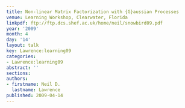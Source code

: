 ```yaml
---
title: Non-linear Matrix Factorization with {G}aussian Processes
venue: Learning Workshop, Clearwater, Florida
linkpdf: ftp://ftp.dcs.shef.ac.uk/home/neil/snowbird09.pdf
year: '2009'
month: 4
day: '14'
layout: talk
key: Lawrence:learning09
categories:
- Lawrence:learning09
abstract: ''
sections: 
authors:
- firstname: Neil D.
  lastname: Lawrence
published: 2009-04-14
---
```

